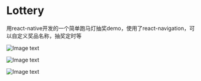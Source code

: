 # Lottery
用react-native开发的一个简单跑马灯抽奖demo，使用了react-navigation，可以自定义奖品名称，抽奖定时等

![Image text](https://github.com/YanklQYXing/Lottery/blob/master/lottery.gif?raw=true)

![Image text](https://github.com/YanklQYXing/Lottery/blob/master/lottery01.png?raw=true)

![Image text](https://github.com/YanklQYXing/Lottery/blob/master/lottery02.png?raw=true)
